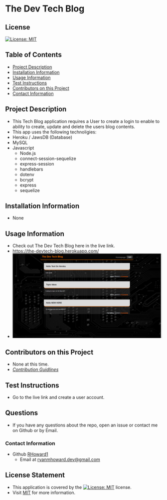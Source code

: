 

# The Dev Tech Blog

## License
[![License: MIT](https://img.shields.io/badge/License-MIT-yellow.svg)](https://opensource.org/licenses/MIT)

## Table of Contents
- [Project Description](#project-description)  
- [Installation Information](#installation-information)  
- [Usage Information](#usage-information)  
- [Test Instructions](#test-instructions)  
- [Contributors on this Project](#contributors-on-this-project)  
- [Contact Information](#contact-information)  
  
## Project Description
- This Tech Blog application requires a User to create a login to enable to ability to create, update and delete the users blog contents.
- This app uses the following technoligies:
- Heroku / JawsDB (Database)
- MySQL
- Javascript
  - Node.js
  - connect-session-sequelize
  - express-session
  - handlebars
  - dotenv
  - bcrypt
  - express
  - sequelize


  
## Installation Information
- None
  
## Usage Information
- Check out The Dev Tech Blog here in the live link.
- https://the-devtech-blog.herokuapp.com/ 
- ![](./public/images/techblog.png)

## Contributors on this Project
- None at this time.
- *[Contribution Guidlines](https://github.com/github/docs/blob/main/CONTRIBUTING.md)*
  
## Test Instructions
- Go to the live link and create a user account.

## Questions

- If you have any questions about the repo, open an issue or contact me on Github or by Email.
### Contact Information
- Github [RHoward1](https://github.com/RHoward1)
  - Email at ryanmhoward.dev@gmail.com


## License Statement
- This application is covered by the [![License: MIT](https://img.shields.io/badge/License-MIT-yellow.svg)](https://opensource.org/licenses/MIT) license.
- Visit [MIT](https://opensource.org/licenses/MIT) for more information.

